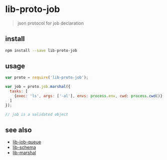 # lib-proto-job

> json protocol for job declaration

## install

```bash
npm install --save lib-proto-job
```

## usage

```javascript
var proto = require('lib-proto-job');

var job = proto.job.marshal({
  tasks: [
    {exec: 'ls', args: ['-al'], envs: process.env, cwd: process.cwd()}
  ]
});

// job is a validated object
```

## see also

- [lib-job-queue](https://www.npmjs.org/package/lib-job-queue)
- [lib-schema](https://www.npmjs.org/package/lib-schema)
- [lib-marshal](https://www.npmjs.org/package/lib-marshal)
